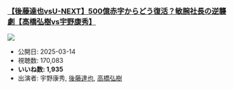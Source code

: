 ### [【後藤達也vsU-NEXT】500億赤字からどう復活？敏腕社長の逆襲劇【高橋弘樹vs宇野康秀】](https://www.youtube.com/watch?v=VDrejHzEXFs)
[![](https://img.youtube.com/vi/VDrejHzEXFs/sddefault.jpg)](https://www.youtube.com/watch?v=VDrejHzEXFs)
-   公開日: 2025-03-14
-   視聴数: 170,083
-   **いいね数: 1,935**
-   出演者: 宇野康秀, [後藤達也](/rehacq_fan/people/後藤達也 "wikilink"), [高橋弘樹](/rehacq_fan/people/高橋弘樹 "wikilink")
